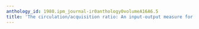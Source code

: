 ```yaml
---
anthology_id: 1980.ipm_journal-ir0anthology0volumeA16A6.5
title: 'The circulation/acquisition ratio: An input-output measure for libraries'
---
```

